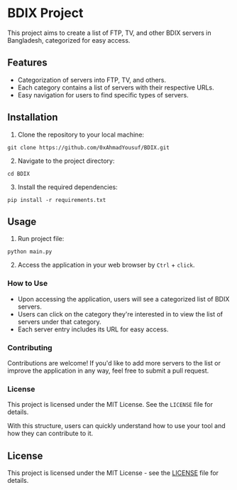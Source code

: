 # BDIX Project

This project aims to create a list of FTP, TV, and other BDIX servers in Bangladesh, categorized for easy access.

## Features

- Categorization of servers into FTP, TV, and others.
- Each category contains a list of servers with their respective URLs.
- Easy navigation for users to find specific types of servers.

## Installation

1. Clone the repository to your local machine:

```
git clone https://github.com/0xAhmadYousuf/BDIX.git
```

2. Navigate to the project directory:

```
cd BDIX
```

3. Install the required dependencies:

```
pip install -r requirements.txt
```



## Usage

1. Run project file:

```
python main.py
```

2. Access the application in your web browser by `Ctrl` + `click`.



### How to Use
- Upon accessing the application, users will see a categorized list of BDIX servers.
- Users can click on the category they're interested in to view the list of servers under that category.
- Each server entry includes its URL for easy access.

### Contributing
Contributions are welcome! If you'd like to add more servers to the list or improve the application in any way, feel free to submit a pull request.

### License
This project is licensed under the MIT License. See the `LICENSE` file for details.

With this structure, users can quickly understand how to use your tool and how they can contribute to it.

## License
This project is licensed under the MIT License - see the [LICENSE](LICENSE) file for details.
